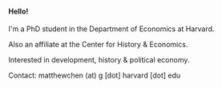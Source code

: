#### Hello!

I'm a PhD student in the Department of Economics at Harvard.

Also an affiliate at the Center for History & Economics.

Interested in development, history & political economy.

Contact: matthewchen (at) g [dot] harvard [dot] edu 

